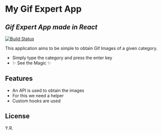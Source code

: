 # My Gif Expert App
## _Gif Expert App made in React_



[![Build Status](https://travis-ci.org/joemccann/dillinger.svg?branch=master)](https://travis-ci.org/joemccann/dillinger)

This application aims to be simple to obtain Gif Images of a given category.

- Simply type the category and press the enter key
- ✨   See  the Magic ✨

## Features

- An API is used to obtain the images
- For this we need a helper
- Custom hooks are used


## License

Y.R.

